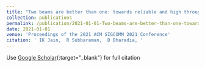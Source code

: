 ```yaml
---
title: "Two beams are better than one: towards reliable and high throughput mmWave links"
collection: publications
permalink: /publication/2021-01-01-Two-beams-are-better-than-one-towards-reliable-and-high-throughput-mmWave-links
date: 2021-01-01
venue: 'Proceedings of the 2021 ACM SIGCOMM 2021 Conference'
citation: ' IK Jain,  R Subbaraman,  D Bharadia, '
---
```

Use [Google Scholar](https://scholar.google.com/scholar?q=Two+beams+are+better+than+one:+towards+reliable+and+high+throughput+mmWave+links){:target="_blank"} for full citation